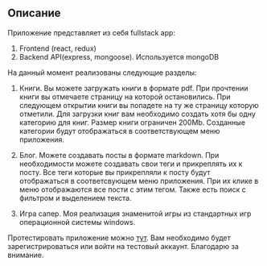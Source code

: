 ## Описание

Приложение представляет из себя fullstack app:
1. Frontend (react, redux)
2. Backend API(express, mongoose). Используется mongoDB
   

На данный момент реализованы следующие разделы:
1. Книги. Вы можете загружать книги в формате pdf. При прочтении книги вы отмечаете 
   страницу на которой остановились. При следующем открытии книги вы попадете на ту же 
   страницу которую отметили. Для загрузки книг вам необходимо создать хотя бы одну категорию для книг.
   Размер книги ограничен 200Mb. Созданные категории будут отображаться в соответствующем меню приложения.

2. Блог. Можете создавать посты в формате markdown. При необходимости можете создавать свои теги и прикреплять их
   к посту. Все теги которые вы прикрепляли к посту будут отображаться в соответсвующем меню приложения. При их клике в 
   меню отображаются все пости с этим тегом. Также есть поиск с фильтром и выделением текста.

3. Игра сапер. Моя реализация знаменитой игры из стандартных игр операционной системы windows. 
   
Протестировать приложение можно [тут](http://avamir.ru). Вам необходимо будет зарегистрироваться или войти на тестовый аккаунт. 
Благодарю за внимание.